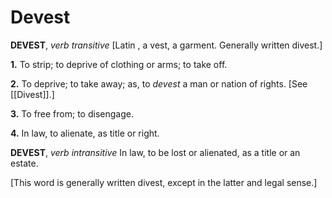 # Devest

**DEVEST**, _verb transitive_ \[Latin , a vest, a garment. Generally written divest.\]

**1.** To strip; to deprive of clothing or arms; to take off.

**2.** To deprive; to take away; as, to _devest_ a man or nation of rights. \[See [[Divest]].\]

**3.** To free from; to disengage.

**4.** In law, to alienate, as title or right.

**DEVEST**, _verb intransitive_ In law, to be lost or alienated, as a title or an estate.

\[This word is generally written divest, except in the latter and legal sense.\]